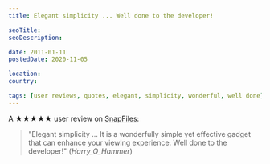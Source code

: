 ```yaml
---
title: Elegant simplicity ... Well done to the developer!

seoTitle:
seoDescription:

date: 2011-01-11
postedDate: 2020-11-05

location:
country:

tags: [user reviews, quotes, elegant, simplicity, wonderful, well done]
---
```


A ★★★★★ user review on [SnapFiles](http://www.snapfiles.com/get/cinemadrape.html):

> "Elegant simplicity ... It is a wonderfully simple yet effective gadget that can enhance your viewing experience. Well done to the developer!" (_Harry_Q_Hammer_)
